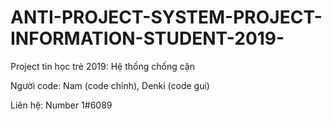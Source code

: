 # ANTI-PROJECT-SYSTEM-PROJECT-INFORMATION-STUDENT-2019-
<p>Project tin học trẻ 2019: Hệ thống chống cận </p>
<p>Người code: Nam (code chính), Denki (code gui) </p>
<p>Liên hệ: Number 1#6089</p>
